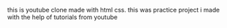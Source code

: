 this is youtube clone made with html css. this was practice project i made with the help of tutorials from youtube 

